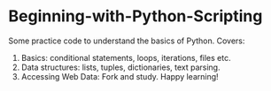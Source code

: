 # Beginning-with-Python-Scripting

Some practice code to understand the basics of Python.
Covers:
1. Basics: conditional statements, loops, iterations, files etc.
2. Data structures: lists, tuples, dictionaries, text parsing.
3. Accessing Web Data:
Fork and study. Happy learning!
